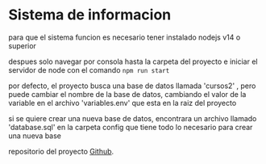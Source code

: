 # Sistema de informacion

para que el sistema funcion es necesario tener instalado nodejs v14 o superior

despues solo navegar por consola hasta la carpeta del proyecto e iniciar el servidor de node con el comando
`npm run start`


por defecto, el proyecto busca una base de datos llamada 'cursos2' , pero puede cambiar el nombre de la base de datos, cambiando el valor de la variable en el archivo 'variables.env' que esta en la raiz del proyecto

si se quiere crear una nueva base de datos, encontrara un archivo llamado 'database.sql' en la carpeta config que tiene todo lo necesario para crear una nueva base

repositorio del proyecto [Github](https://github.com/LuisTapiaLml/SistemaInformacion).